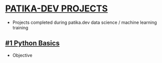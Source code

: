 # [PATIKA-DEV PROJECTS](https://www.patika.dev/)
* Projects completed during patika.dev data science / machine learning training 

## [#1 Python Basics](https://www.patika.dev/egitimler/veri-bilimi-patikasi/python-temel)
* Objective




